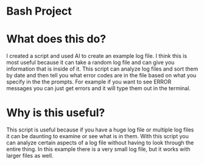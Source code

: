 # Bash Project

# What does this do?

I created a script and used AI to create an example log file. I think this is most useful because it can take a random log file and can give you information that is inside of it. This script can analyze log files and sort them by date and then tell you what error codes are in the file based on what you specify in the the prompts. For example if you want to see ERROR messages you can just get errors and it will type them out in the terminal. 

# Why is this useful?

This script is useful because if you have a huge log file or multiple log files it can be daunting to examine or see what is in them. With this script you can analyze certain aspects of a log file without having to look through the entire thing. In this example there is a very small log file, but it works with larger files as well. 